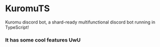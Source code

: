 # KuromuTS
Kuromu discord bot, a shard-ready multifunctional discord bot running in TypeScript!

### It has some cool features UwU